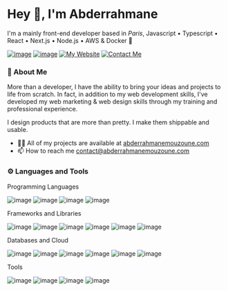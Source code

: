 # Hey 👋, I'm Abderrahmane

I'm a mainly front-end developer based in *Paris*, Javascript • Typescript • React • Next.js • Node.js • AWS & Docker 🐳

[![image](https://img.shields.io/badge/LinkedIn-0077B5?style=flat&logo=linkedin&logoColor=white)](https://www.linkedin.com/in/abderrahmane-mouzoune/) [![image](https://img.shields.io/badge/@Abderrahmane_js-000000?style=flat&logo=x&logoColor=white)](https://x.com/abderrahmane_js) [![My Website](https://img.shields.io/badge/Visit-My_Website-blue?style=flat&logo=web)](https://abderrahmanemouzoune.com) [![Contact Me](https://img.shields.io/badge/Contact-Me-brightgreen?style=flat&logo=mail.ru)](mailto:contact@abderrahmanemouzoune.com)

### 🚀 About Me

More than a developer, I have the ability to bring your ideas and projects to life from scratch. In fact, in addition to my web development skills, I've developed my web marketing & web design skills through my training and professional experience.

I design products that are more than pretty. I make them shippable and usable.

- 👨‍💻 All of my projects are available at [abderrahmanemouzoune.com](https://abderrahmanemouzoune.com)
- 📫 How to reach me [contact@abderrahmanemouzoune.com](mailto:contact@abderrahmanemouzoune.com)

### ⚙️ Languages and Tools

Programming Languages

![image](https://img.shields.io/badge/JavaScript-323330?style=flat&logo=javascript&logoColor=F7DF1E) ![image](https://img.shields.io/badge/TypeScript-007ACC?style=flat&logo=typescript&logoColor=white) ![image](https://img.shields.io/badge/PHP-777BB4?style=flat&logo=php&logoColor=white) ![image](https://img.shields.io/badge/Python-3776AB?style=flat&logo=python&logoColor=white)

Frameworks and Libraries

![image](https://img.shields.io/badge/React-20232A?style=flat&logo=react&logoColor=61DAFB) ![image](https://img.shields.io/badge/Node%20js-339933?style=flat&logo=nodedotjs&logoColor=white) ![image](https://img.shields.io/badge/Next%20js-000000?style=flat&logo=nextdotjs&logoColor=white) ![image](https://img.shields.io/badge/Tailwind_CSS-38B2AC?style=flat&logo=tailwind-css&logoColor=white) ![image](https://img.shields.io/badge/Strapi-2F2E8B?style=flat&logo=strapi&logoColor=white) ![image](https://img.shields.io/badge/Puppeteer-40B5A4?style=flat&logo=Puppeteer&logoColor=white)

Databases and Cloud

![image](https://img.shields.io/badge/AWS-232F3E?style=flat&logo=amazonaws&logoColor=white) ![image](https://img.shields.io/badge/PostgreSQL-336791?style=flat&logo=postgresql&logoColor=white) ![image](https://img.shields.io/badge/MySQL-4479A1?style=flat&logo=mysql&logoColor=white) ![image](https://img.shields.io/badge/SQLite-003B57?style=flat&logo=sqlite&logoColor=white) ![image](https://img.shields.io/badge/MongoDB-47A248?style=flat&logo=mongodb&logoColor=white) ![image](https://img.shields.io/badge/rabbitmq-%23FF6600.svg?&style=flat&logo=rabbitmq&logoColor=white)

Tools

![image](https://img.shields.io/badge/Linux-FCC624?style=flat&logo=linux&logoColor=black) ![image](https://img.shields.io/badge/Docker-2496ED?style=flat&logo=docker&logoColor=white) ![image](https://img.shields.io/badge/Git-F05032?style=flat&logo=git&logoColor=white) ![image](https://img.shields.io/badge/Figma-000000?style=flat&logo=figma&logoColor=white)
